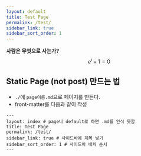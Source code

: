 ```yaml
---
layout: default
title: Test Page
permalink: /test/
sidebar_link: true
sidebar_sort_order: 1
---
```


**사람은 무엇으로 사는가?**  
$$e^{i} + 1 = 0$$

 ## Static Page (not post) 만드는 법
 * `./`에 `page이름.md`으로 페이지를 만든다.
 * front-matter를 다음과 같이 작성
 
 ```
 ---
layout: index # page나 default로 하면 .md를 인식 못함
title: Test Page
permalink: /test/
sidebar_link: true # 사이드바에 제목 넣기
sidebar_sort_order: 1 # 사이드바 배치 순서
---
 ```

